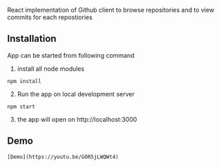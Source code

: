 React implementation of Github client to browse repositories
and to view commits for each repostiories

## Installation

App can be started from following command
1. install all node modules
```
npm install 

```
2. Run the app on local development server
```
npm start
```

3. the app will open on http://localhost:3000 

## Demo

```
[Demo](https://youtu.be/GOR5jLWQWt4)
```

